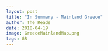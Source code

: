 ```yaml
---
layout: post
title: "In Summary - Mainland Greece"
author: The Reads
date: 2018-04-19
image: GreeceMainlandMap.png
tags: GR  
---
```


